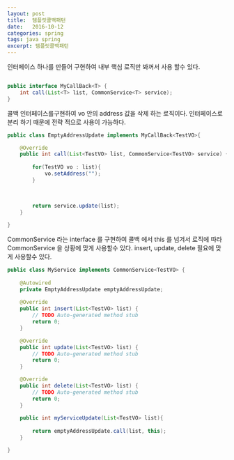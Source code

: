 ```yaml
---
layout: post
title:  템플릿콜백패턴
date:   2016-10-12
categories: spring
tags: java spring
excerpt: 템플릿콜백패턴
---
```



인터페이스 하나를 만들어 구현하여 내부 핵심 로직만 봐꺼서 사용 할수 있다.

```java

public interface MyCallBack<T> {
	int call(List<T> list, CommonService<T> service);
}

```

콜백 인터페이스를구현하여 vo 안의 address 값을 삭제 하는 로직이다.
인터페이스로 분리 하기 때문에 전략 적으로 사용이 가능하다.

```java
public class EmptyAddressUpdate implements MyCallBack<TestVO>{

	@Override
	public int call(List<TestVO> list, CommonService<TestVO> service) {
		
		for(TestVO vo : list){
			vo.setAddress("");
		}
		
		
		
		return service.update(list);
	}

}

```


CommonService 라는 interface 를 구현하여
콜백 에서 this 를 넘겨서 로직에 따라 CommonService 을 상황에 맞게 사용할수 있다.
insert, update, delete 필요에 맞게 사용할수 있다.


```java
public class MyService implements CommonService<TestVO> {
	
	@Autowired
	private EmptyAddressUpdate emptyAddressUpdate;
	
	@Override
	public int insert(List<TestVO> list) {
		// TODO Auto-generated method stub
		return 0;
	}

	@Override
	public int update(List<TestVO> list) {
		// TODO Auto-generated method stub
		return 0;
	}

	@Override
	public int delete(List<TestVO> list) {
		// TODO Auto-generated method stub
		return 0;
	}
	
	public int myServiceUpdate(List<TestVO> list){
		
		return emptyAddressUpdate.call(list, this);
	}

}

```
